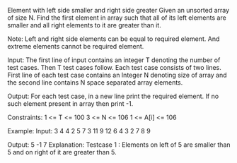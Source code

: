 Element with left side smaller and right side greater 
Given an unsorted array of size N. Find the first element in array such that all of its left elements are smaller and all right elements to it are greater than it.

Note: Left and right side elements can be equal to required element. And extreme elements cannot be required element.

Input:
The first line of input contains an integer T denoting the number of test cases. Then T test cases follow. Each test case consists of two lines. First line of each test case contains an Integer N denoting size of array and the second line contains N space separated array elements.

Output:
For each test case, in a new line print the required element. If no such element present in array then print -1.

Constraints:
1 <= T <= 100
3 <= N <= 106
1 <= A[i] <= 106

Example:
Input:
3
4
4 2 5 7
3
11 9 12
6
4 3 2 7 8 9

Output:
5
-1
7
Explanation:
Testcase 1 : Elements on left of 5 are smaller than 5 and on right of it are greater than 5.